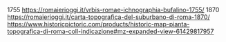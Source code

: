 1755
	https://romaierioggi.it/vrbis-romae-ichnographia-bufalino-1755/
1870
	https://romaierioggi.it/carta-topografica-del-suburbano-di-roma-1870/
	https://www.historicpictoric.com/products/historic-map-pianta-topografica-di-roma-coll-indicazione#mz-expanded-view-61429817957